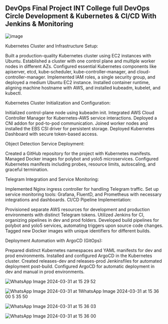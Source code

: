 ## DevOps Final Project INT College full DevOps Circle Development & Kubernetes & CI/CD With Jenkins & Monitoring

![image](https://github.com/AmiranIV/CICD-Final-Project/assets/109898333/af61928b-b7da-4f75-b819-76094d732dd7)

Kubernetes Cluster and Infrastructure Setup:

Built a production-quality Kubernetes cluster using EC2 instances with Ubuntu.
Established a cluster with one control plane and multiple worker nodes in different AZs.
Configured essential Kubernetes components like apiserver, etcd, kube-scheduler, kube-controller-manager, and cloud-controller-manager.
Implemented IAM roles, a single security group, and deployed a medium Ubuntu EC2 instance.
Installed container runtime, aligning machine hostname with AWS, and installed kubeadm, kubelet, and kubectl.


Kubernetes Cluster Initialization and Configuration:

Initialized control-plane node using kubeadm init.
Integrated AWS Cloud Controller Manager for Kubernetes-AWS service interactions.
Deployed a CNI addon for pod-to-pod communication.
Joined worker nodes and installed the EBS CSI driver for persistent storage.
Deployed Kubernetes Dashboard with secure token-based access.


Object Detection Service Deployment:

Created a GitHub repository for the project with Kubernetes manifests.
Managed Docker images for polybot and yolo5 microservices.
Configured Kubernetes manifests including probes, resource limits, autoscaling, and graceful termination.


Telegram Integration and Service Monitoring:

Implemented Nginx ingress controller for handling Telegram traffic.
Set up service monitoring tools: Grafana, FluentD, and Prometheus with necessary integrations and dashboards.
CI/CD Pipeline Implementation:

Provisioned separate AWS resources for development and production environments with distinct Telegram tokens.
Utilized Jenkins for CI, organizing pipelines in dev and prod folders.
Developed build pipelines for polybot and yolo5 services, automating triggers upon source code changes.
Tagged new Docker images with unique identifiers for different builds.

Deployment Automation with ArgoCD (GitOps):

Prepared distinct Kubernetes namespaces and YAML manifests for dev and prod environments.
Installed and configured ArgoCD in the Kubernetes cluster.
Created releases-dev and releases-prod Jenkinsfiles for automated deployment post-build.
Configured ArgoCD for automatic deployment in dev and manual in prod environments.

![WhatsApp Image 2024-03-31 at 15 29 52](https://github.com/AmiranIV/CICD-Final-Project/assets/109898333/7372fe8c-f96c-4125-bd1a-4a4e9daf40bb)

![WhatsApp Image 2024-03-31 at 1![WhatsApp Image 2024-03-31 at 15 36 00](https://github.com/AmiranIV/CICD-Final-Project/assets/109898333/25eaa251-f7d7-411f-a9c9-8f7cbe5c602c)
5 35 50](https://github.com/AmiranIV/CICD-Final-Project/assets/109898333/117059c5-2a4e-404d-ad60-83b1fb8e4bb2)


![WhatsApp Image 2024-03-31 at 15 36 03](https://github.com/AmiranIV/CICD-Final-Project/assets/109898333/ae7f1c0e-3c72-4de7-b2c4-7df0eeedd6a4)


![WhatsApp Image 2024-03-31 at 15 36 00](https://github.com/AmiranIV/CICD-Final-Project/assets/109898333/93fdd2c4-d227-4cfb-92c3-73ef7aa1eb29)


